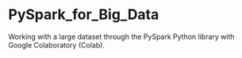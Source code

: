 # PySpark_for_Big_Data

Working with a large dataset through the PySpark Python library with Google Colaboratory (Colab).

